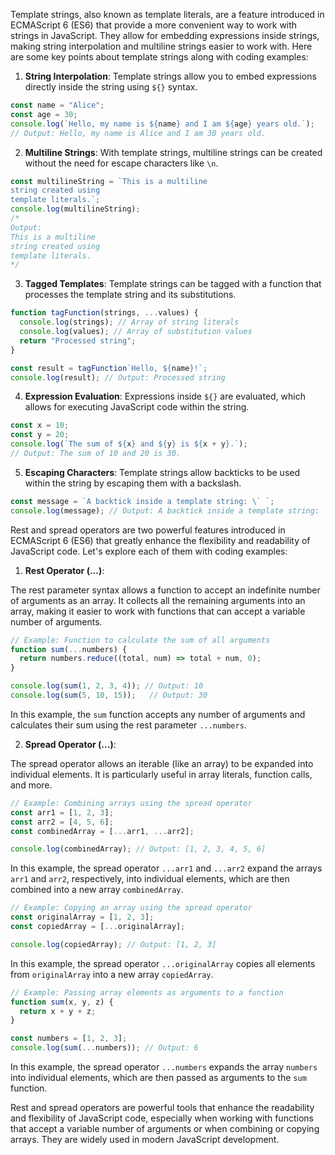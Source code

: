 Template strings, also known as template literals, are a feature introduced in ECMAScript 6 (ES6) that provide a more convenient way to work with strings in JavaScript. They allow for embedding expressions inside strings, making string interpolation and multiline strings easier to work with. Here are some key points about template strings along with coding examples:

1. **String Interpolation**: Template strings allow you to embed expressions directly inside the string using `${}` syntax.

```javascript
const name = "Alice";
const age = 30;
console.log(`Hello, my name is ${name} and I am ${age} years old.`);
// Output: Hello, my name is Alice and I am 30 years old.
```

2. **Multiline Strings**: With template strings, multiline strings can be created without the need for escape characters like `\n`.

```javascript
const multilineString = `This is a multiline
string created using
template literals.`;
console.log(multilineString);
/*
Output:
This is a multiline
string created using
template literals.
*/
```

3. **Tagged Templates**: Template strings can be tagged with a function that processes the template string and its substitutions.

```javascript
function tagFunction(strings, ...values) {
  console.log(strings); // Array of string literals
  console.log(values); // Array of substitution values
  return "Processed string";
}

const result = tagFunction`Hello, ${name}!`;
console.log(result); // Output: Processed string
```

4. **Expression Evaluation**: Expressions inside `${}` are evaluated, which allows for executing JavaScript code within the string.

```javascript
const x = 10;
const y = 20;
console.log(`The sum of ${x} and ${y} is ${x + y}.`);
// Output: The sum of 10 and 20 is 30.
```

5. **Escaping Characters**: Template strings allow backticks to be used within the string by escaping them with a backslash.

```javascript
const message = `A backtick inside a template string: \` `;
console.log(message); // Output: A backtick inside a template string: `
```

Rest and spread operators are two powerful features introduced in ECMAScript 6 (ES6) that greatly enhance the flexibility and readability of JavaScript code. Let's explore each of them with coding examples:

1. **Rest Operator (...)**:

The rest parameter syntax allows a function to accept an indefinite number of arguments as an array. It collects all the remaining arguments into an array, making it easier to work with functions that can accept a variable number of arguments.

```javascript
// Example: Function to calculate the sum of all arguments
function sum(...numbers) {
  return numbers.reduce((total, num) => total + num, 0);
}

console.log(sum(1, 2, 3, 4)); // Output: 10
console.log(sum(5, 10, 15));   // Output: 30
```

In this example, the `sum` function accepts any number of arguments and calculates their sum using the rest parameter `...numbers`.

2. **Spread Operator (...)**:

The spread operator allows an iterable (like an array) to be expanded into individual elements. It is particularly useful in array literals, function calls, and more.

```javascript
// Example: Combining arrays using the spread operator
const arr1 = [1, 2, 3];
const arr2 = [4, 5, 6];
const combinedArray = [...arr1, ...arr2];

console.log(combinedArray); // Output: [1, 2, 3, 4, 5, 6]
```

In this example, the spread operator `...arr1` and `...arr2` expand the arrays `arr1` and `arr2`, respectively, into individual elements, which are then combined into a new array `combinedArray`.

```javascript
// Example: Copying an array using the spread operator
const originalArray = [1, 2, 3];
const copiedArray = [...originalArray];

console.log(copiedArray); // Output: [1, 2, 3]
```

In this example, the spread operator `...originalArray` copies all elements from `originalArray` into a new array `copiedArray`.

```javascript
// Example: Passing array elements as arguments to a function
function sum(x, y, z) {
  return x + y + z;
}

const numbers = [1, 2, 3];
console.log(sum(...numbers)); // Output: 6
```

In this example, the spread operator `...numbers` expands the array `numbers` into individual elements, which are then passed as arguments to the `sum` function.

Rest and spread operators are powerful tools that enhance the readability and flexibility of JavaScript code, especially when working with functions that accept a variable number of arguments or when combining or copying arrays. They are widely used in modern JavaScript development.